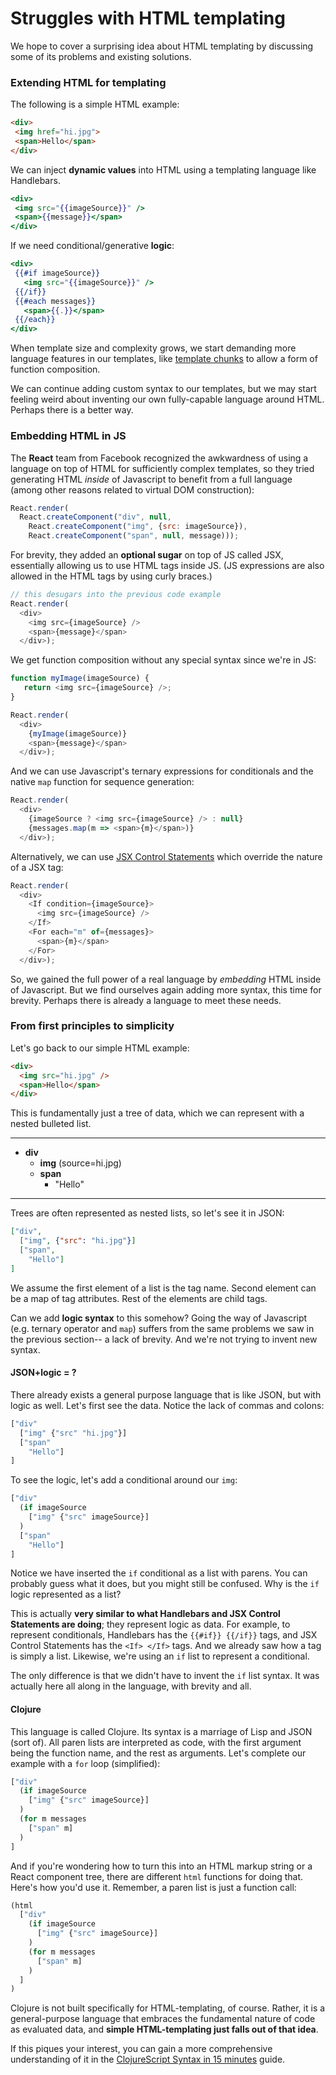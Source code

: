 # Struggles with HTML templating

We hope to cover a surprising idea about HTML templating by discussing some of
its problems and existing solutions.

### Extending HTML for templating

The following is a simple HTML example:

```html
<div>
 <img href="hi.jpg">
 <span>Hello</span>
</div>
```

We can inject __dynamic values__ into HTML using a templating language like
Handlebars.

```handlebars
<div>
 <img src="{{imageSource}}" />
 <span>{{message}}</span>
</div>
```

If we need conditional/generative __logic__:

```handlebars
<div>
 {{#if imageSource}}
   <img src="{{imageSource}}" />
 {{/if}}
 {{#each messages}}
   <span>{{.}}</span>
 {{/each}}
</div>
```

When template size and complexity grows, we start demanding more language
features in our templates, like [template
chunks](http://handlebarsjs.com/#helpers) to allow a form of function
composition.

We can continue adding custom syntax to our templates, but we may start feeling
weird about inventing our own fully-capable language around HTML.  Perhaps
there is a better way.

### Embedding HTML in JS

The __React__ team from Facebook recognized the awkwardness of using a language
on top of HTML for sufficiently complex templates, so they tried generating
HTML _inside_ of Javascript to benefit from a full language (among other
reasons related to virtual DOM construction):

```javascript
React.render(
  React.createComponent("div", null,
    React.createComponent("img", {src: imageSource}),
    React.createComponent("span", null, message)));
```

For brevity, they added an __optional sugar__ on top of JS called JSX,
essentially allowing us to use HTML tags inside JS. (JS expressions are also
allowed in the HTML tags by using curly braces.)

```javascript
// this desugars into the previous code example
React.render(
  <div>
    <img src={imageSource} />
    <span>{message}</span>
  </div>);
```

We get function composition without any special syntax since we're in JS:

```javascript
function myImage(imageSource) {
   return <img src={imageSource} />;
}

React.render(
  <div>
    {myImage(imageSource)}
    <span>{message}</span>
  </div>);
```

And we can use Javascript's ternary expressions for conditionals and the native
`map` function for sequence generation:

```javascript
React.render(
  <div>
    {imageSource ? <img src={imageSource} /> : null}
    {messages.map(m => <span>{m}</span>)}
  </div>);
```

Alternatively, we can use [JSX Control
Statements](https://github.com/valtech-au/jsx-control-statements) which
override the nature of a JSX tag:

```javascript
React.render(
  <div>
    <If condition={imageSource}>
      <img src={imageSource} />
    </If>
    <For each="m" of={messages}>
      <span>{m}</span>
    </For>
  </div>);
```

So, we gained the full power of a real language by _embedding_ HTML inside of
Javascript.  But we find ourselves again adding more syntax, this time for
brevity.  Perhaps there is already a language to meet these needs.

### From first principles to simplicity

Let's go back to our simple HTML example:

```html
<div>
  <img src="hi.jpg" />
  <span>Hello</span>
</div>
```

This is fundamentally just a tree of data, which we can represent with a nested
bulleted list.

----

- __div__
  - __img__ (source=hi.jpg)
  - __span__
    - "Hello"

----

Trees are often represented as nested lists, so let's see it in JSON:

```json
["div",
  ["img", {"src": "hi.jpg"}]
  ["span",
    "Hello"]
]
```

We assume the first element of a list is the tag name.  Second element can be a
map of tag attributes.  Rest of the elements are child tags.

Can we add __logic syntax__ to this somehow?  Going the way of Javascript (e.g.
ternary operator and `map`) suffers from the same problems we saw in the
previous section-- a lack of brevity.  And we're not trying to invent new
syntax.

#### JSON+logic = ?

There already exists a general purpose language that is like JSON, but with
logic as well.  Let's first see the data.  Notice the lack of commas and
colons:

```clojure
["div"
  ["img" {"src" "hi.jpg"}]
  ["span"
    "Hello"]
]
```

To see the logic, let's add a conditional around our `img`:

```clojure
["div"
  (if imageSource
    ["img" {"src" imageSource}]
  )
  ["span"
    "Hello"]
]
```

Notice we have inserted the `if` conditional as a list with parens.  You can
probably guess what it does, but you might still be confused.  Why is the `if`
logic represented as a list?

This is actually __very similar to what Handlebars and JSX Control Statements
are doing__; they represent logic as data.  For example, to represent
conditionals, Handlebars has the `{{#if}} {{/if}}` tags, and JSX Control
Statements has the `<If> </If>` tags.  And we already saw how a tag is simply a
list.  Likewise, we're using an `if` list to represent a conditional.

The only difference is that we didn't have to invent the `if` list syntax.  It
was actually here all along in the language, with brevity and all.

#### Clojure

This language is called Clojure.  Its syntax is a marriage of Lisp and JSON
(sort of).  All paren lists are interpreted as code, with the first argument
being the function name, and the rest as arguments.  Let's complete our example
with a `for` loop (simplified):

```clojure
["div"
  (if imageSource
    ["img" {"src" imageSource}]
  )
  (for m messages
    ["span" m]
  )
]
```

And if you're wondering how to turn this into an HTML markup string or a React
component tree, there are different `html` functions for doing that.  Here's
how you'd use it.  Remember, a paren list is just a function call:

```clojure
(html
  ["div"
    (if imageSource
      ["img" {"src" imageSource}]
    )
    (for m messages
      ["span" m]
    )
  ]
)
```

Clojure is not built specifically for HTML-templating, of course.  Rather, it
is a general-purpose language that embraces the fundamental nature of code as
evaluated data, and __simple HTML-templating just falls out of that idea__.

If this piques your interest, you can gain a more comprehensive understanding
of it in the [ClojureScript Syntax in 15
minutes](https://github.com/shaunlebron/ClojureScript-Syntax-in-15-minutes)
guide.

